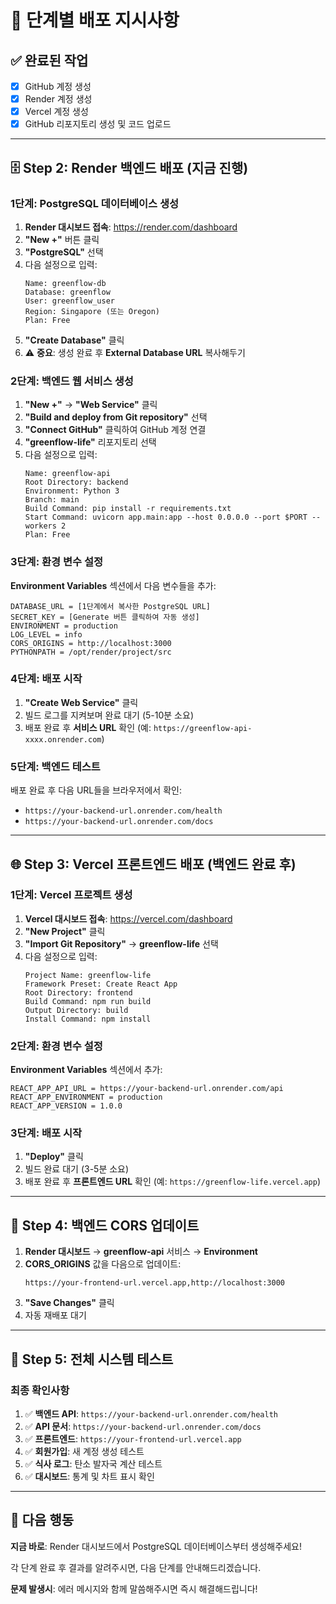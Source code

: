 # 🚀 **단계별 배포 지시사항**

## ✅ **완료된 작업**
- [x] GitHub 계정 생성
- [x] Render 계정 생성  
- [x] Vercel 계정 생성
- [x] GitHub 리포지토리 생성 및 코드 업로드

---

## 🗄️ **Step 2: Render 백엔드 배포 (지금 진행)**

### **1단계: PostgreSQL 데이터베이스 생성**

1. **Render 대시보드 접속**: https://render.com/dashboard
2. **"New +"** 버튼 클릭
3. **"PostgreSQL"** 선택
4. 다음 설정으로 입력:
   ```
   Name: greenflow-db
   Database: greenflow  
   User: greenflow_user
   Region: Singapore (또는 Oregon)
   Plan: Free
   ```
5. **"Create Database"** 클릭
6. ⚠️ **중요**: 생성 완료 후 **External Database URL** 복사해두기

### **2단계: 백엔드 웹 서비스 생성**

1. **"New +"** → **"Web Service"** 클릭
2. **"Build and deploy from Git repository"** 선택
3. **"Connect GitHub"** 클릭하여 GitHub 계정 연결
4. **"greenflow-life"** 리포지토리 선택
5. 다음 설정으로 입력:
   ```
   Name: greenflow-api
   Root Directory: backend
   Environment: Python 3
   Branch: main
   Build Command: pip install -r requirements.txt
   Start Command: uvicorn app.main:app --host 0.0.0.0 --port $PORT --workers 2
   Plan: Free
   ```

### **3단계: 환경 변수 설정**

**Environment Variables** 섹션에서 다음 변수들을 추가:

```
DATABASE_URL = [1단계에서 복사한 PostgreSQL URL]
SECRET_KEY = [Generate 버튼 클릭하여 자동 생성]
ENVIRONMENT = production
LOG_LEVEL = info
CORS_ORIGINS = http://localhost:3000
PYTHONPATH = /opt/render/project/src
```

### **4단계: 배포 시작**

1. **"Create Web Service"** 클릭
2. 빌드 로그를 지켜보며 완료 대기 (5-10분 소요)
3. 배포 완료 후 **서비스 URL** 확인 (예: `https://greenflow-api-xxxx.onrender.com`)

### **5단계: 백엔드 테스트**

배포 완료 후 다음 URL들을 브라우저에서 확인:
- `https://your-backend-url.onrender.com/health`
- `https://your-backend-url.onrender.com/docs`

---

## 🌐 **Step 3: Vercel 프론트엔드 배포 (백엔드 완료 후)**

### **1단계: Vercel 프로젝트 생성**

1. **Vercel 대시보드 접속**: https://vercel.com/dashboard
2. **"New Project"** 클릭
3. **"Import Git Repository"** → **greenflow-life** 선택
4. 다음 설정으로 입력:
   ```
   Project Name: greenflow-life
   Framework Preset: Create React App
   Root Directory: frontend
   Build Command: npm run build
   Output Directory: build
   Install Command: npm install
   ```

### **2단계: 환경 변수 설정**

**Environment Variables** 섹션에서 추가:
```
REACT_APP_API_URL = https://your-backend-url.onrender.com/api
REACT_APP_ENVIRONMENT = production
REACT_APP_VERSION = 1.0.0
```

### **3단계: 배포 시작**

1. **"Deploy"** 클릭
2. 빌드 완료 대기 (3-5분 소요)
3. 배포 완료 후 **프론트엔드 URL** 확인 (예: `https://greenflow-life.vercel.app`)

---

## 🔗 **Step 4: 백엔드 CORS 업데이트**

1. **Render 대시보드** → **greenflow-api** 서비스 → **Environment**
2. **CORS_ORIGINS** 값을 다음으로 업데이트:
   ```
   https://your-frontend-url.vercel.app,http://localhost:3000
   ```
3. **"Save Changes"** 클릭
4. 자동 재배포 대기

---

## 🧪 **Step 5: 전체 시스템 테스트**

### **최종 확인사항**
1. ✅ **백엔드 API**: `https://your-backend-url.onrender.com/health`
2. ✅ **API 문서**: `https://your-backend-url.onrender.com/docs`
3. ✅ **프론트엔드**: `https://your-frontend-url.vercel.app`
4. ✅ **회원가입**: 새 계정 생성 테스트
5. ✅ **식사 로그**: 탄소 발자국 계산 테스트
6. ✅ **대시보드**: 통계 및 차트 표시 확인

---

## 🎯 **다음 행동**

**지금 바로**: Render 대시보드에서 PostgreSQL 데이터베이스부터 생성해주세요!

각 단계 완료 후 결과를 알려주시면, 다음 단계를 안내해드리겠습니다.

**문제 발생시**: 에러 메시지와 함께 말씀해주시면 즉시 해결해드립니다! 